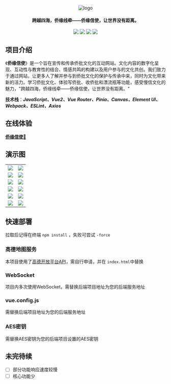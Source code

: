 <p align="center">
	<img alt="logo" src="https://gitee.com/trashwbin/qiaopi_vue/raw/master/init_qiaopi/images/logo.png">
</p>
<h4 align="center">跨越四海，侨缘线牵——侨缘信使，让世界没有距离。</h4>
<p align="center">
	<a href="https://gitee.com/trashwbin/qiaopi_vue"><img src="https://img.shields.io/badge/%E5%90%8E%E7%AB%AF%E5%B7%A5%E7%A8%8B-%E5%90%8E%E7%AB%AF%E5%B7%A5%E7%A8%8B?logo=gitee&label=gitee&labelColor=%23C71D23&color=%23000"></a>
    <a href="https://gitee.com/trashwbin/qiaopi_vue"><img src="https://img.shields.io/badge/%E4%BE%A8%E7%BC%98%E4%BF%A1%E4%BD%BF-github?logo=github&label=github&color=%23181717"></a>
	<a href="https://gitee.com/trashwbin/qiaopi"><img src="https://img.shields.io/badge/Qiaopi-v1.0.1-brightgreen.svg"></a>
	<a href="https://gitee.com/trashwbin/qiaopi_vue/blob/master/LICENSE"><img src="https://img.shields.io/github/license/mashape/apistatus.svg"></a>
</p>


## 项目介绍

《**侨缘信使**》是一个旨在宣传和传承侨批文化的互动网站。文化内容的数字化呈现、互动性与教育性的结合、情感共鸣的构建以及用户参与的文化共创。我们致力于通过网站，让更多人了解并参与到侨批文化的保护与传承中来，同时为文化带来新的活力。学习侨批文化、体验写侨批、收侨批和漂流瓶等功能，感受慢信文化的魅力，"跨越四海，侨缘线牵——侨缘信使，让世界没有距离。"

**技术栈**：***JavaScript、Vue2、Vue Router、Pinia、Canvas、Element UI、Webpack、ESLint、Axios***

## **在线体验**

**[侨缘信使🎉](http://110.41.58.26)**

## 演示图

<table>
    <tr>
        <td><img src="https://gitee.com/trashwbin/qiaopi_vue/raw/master/init_qiaopi/images/home.png"/></td>
        <td><img src="https://gitee.com/trashwbin/qiaopi_vue/raw/master/init_qiaopi/images/home-receive.png"/></td>
    </tr>
    <tr>
        <td><img src="https://gitee.com/trashwbin/qiaopi_vue/raw/master/init_qiaopi/images/home-introduce.gif"/></td>
        <td><img src="https://gitee.com/trashwbin/qiaopi_vue/raw/master/init_qiaopi/images/home-history.gif"/></td>
    </tr>
    <tr>
        <td><img src="https://gitee.com/trashwbin/qiaopi_vue/raw/master/init_qiaopi/images/write-letter.gif"/></td>
        <td><img src="https://gitee.com/trashwbin/qiaopi_vue/raw/master/init_qiaopi/images/nav-ai.png"/></td>
    </tr>
	<tr>
        <td><img src="https://gitee.com/trashwbin/qiaopi_vue/raw/master/init_qiaopi/images/send-letter.gif"/></td>
        <td><img src="https://gitee.com/trashwbin/qiaopi_vue/raw/master/init_qiaopi/images/drifting.png"/></td>
    </tr>	 
    <tr>
        <td><img src="https://gitee.com/trashwbin/qiaopi_vue/raw/master/init_qiaopi/images/game-explore.gif"/></td>
        <td><img src="https://gitee.com/trashwbin/qiaopi_vue/raw/master/init_qiaopi/images/game-question.gif"/></td>
    </tr>
	<tr>
        <td><img src="https://gitee.com/trashwbin/qiaopi_vue/raw/master/init_qiaopi/images/shop.gif"/></td>
        <td><img src="https://gitee.com/trashwbin/qiaopi_vue/raw/master/init_qiaopi/images/marketing.gif"/></td>
    </tr>
</table>


## 快速部署

拉取后记得在终端 `npm install` ，失败可尝试 `-force`

### 高德地图服务

本项目使用了[高德开放平台API](https://console.amap.com/dev/key/app)，需自行申请，并在 `index.html`中替换

### WebSocket

项目内多次使用WebSocket，需替换后端项目地址为您的后端服务地址

###  vue.config.js

需替换后端项目地址为您的后端服务地址

### AES密钥

需替换AES密钥为您的后端项目设置的AES密钥

## 未完待续

- [ ] 部分功能响应速度较慢
- [ ] 核心功能少